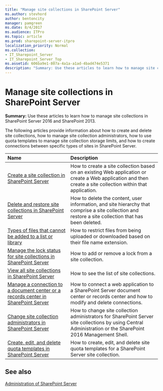 ```yaml
---
title: "Manage site collections in SharePoint Server"
ms.author: stevhord
author: bentoncity
manager: pamgreen
ms.date: 8/4/2017
ms.audience: ITPro
ms.topic: article
ms.prod: sharepoint-server-itpro
localization_priority: Normal
ms.collection:
- IT_Sharepoint_Server
- IT_Sharepoint_Server_Top
ms.assetid: 606ba9e1-807a-4a1a-a1ad-4bad474e5371
description: "Summary: Use these articles to learn how to manage site collections in SharePoint Server 2016 and SharePoint 2013."
---
```


# Manage site collections in SharePoint Server

 **Summary:** Use these articles to learn how to manage site collections in SharePoint Server 2016 and SharePoint 2013. 
  
The following articles provide information about how to create and delete site collections, how to manage site collection administrators, how to use quota templates to manage site collection storage limits, and how to create connections between specific types of sites in SharePoint Server.
  
  
|**Name**|**Description**|
|:-----|:-----|
|[Create a site collection in SharePoint Server](create-a-site-collection.md) <br/> |How to create a site collection based on an existing Web application or create a Web application and then create a site collection within that application.  <br/> |
|[Delete and restore site collections in SharePoint Server](delete-and-restore-site-collections.md) <br/> |How to delete the content, user information, and site hierarchy that comprise a site collection and restore a site collection that has been deleted.  <br/> |
|[Types of files that cannot be added to a list or library](https://go.microsoft.com/fwlink/?linkid=845507) <br/> | How to restrict files from being uploaded or downloaded based on their file name extension.  <br/> |
|[Manage the lock status for site collections in SharePoint Server](manage-the-lock-status-for-site-collections.md) <br/> |How to add or remove a lock from a site collection.  <br/> |
|[View all site collections in SharePoint Server](view-all-site-collections.md) <br/> |How to see the list of site collections.  <br/> |
|[Manage a connection to a document center or a records center in SharePoint Server](manage-a-connection-to-a-document-center-or-a-records-center.md) <br/> |How to connect a web application to a SharePoint Server document center or records center and how to modify and delete connections.  <br/> |
|[Change site collection administrators in SharePoint Server](change-site-collection-administrators.md) <br/> |How to change site collection administrators for SharePoint Server site collections by using Central Administration or the SharePoint 2016 Management Shell.  <br/> |
|[Create, edit, and delete quota templates in SharePoint Server](create-edit-and-delete-quota-templates.md) <br/> |How to create, edit, and delete site quota templates for a SharePoint Server site collection.  <br/> |
   
## See also

[Administration of SharePoint Server](../administration/administration.md)
  

